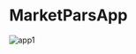 # MarketParsApp

![app1](https://github.com/pavel-ryzhakov/MarketParsApp/assets/85421759/e5362a4c-a609-4242-a4c6-8b2cf7b27b9d)
